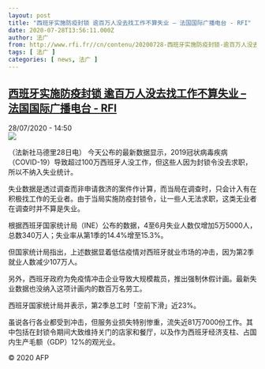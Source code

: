 ```yaml
---
layout: post
title: "西班牙实施防疫封锁 逾百万人没去找工作不算失业 – 法国国际广播电台 - RFI"
date: 2020-07-28T13:56:11.000Z
author: 法广
from: http://www.rfi.fr//cn/contenu/20200728-西班牙实施防疫封锁-逾百万人没去找工作不算失业
tags: [ 法广 ]
categories: [ news, 法广 ]
---
```

<!--1595944571000-->
[西班牙实施防疫封锁 逾百万人没去找工作不算失业 – 法国国际广播电台 - RFI](http://www.rfi.fr//cn/contenu/20200728-%E8%A5%BF%E7%8F%AD%E7%89%99%E5%AE%9E%E6%96%BD%E9%98%B2%E7%96%AB%E5%B0%81%E9%94%81-%E9%80%BE%E7%99%BE%E4%B8%87%E4%BA%BA%E6%B2%A1%E5%8E%BB%E6%89%BE%E5%B7%A5%E4%BD%9C%E4%B8%8D%E7%AE%97%E5%A4%B1%E4%B8%9A)
------

<div>
<div>28/07/2020 - 14:50</div><img src="https://s.rfi.fr/media/display/8178fe18-d0d2-11ea-b856-005056bf87d6/w:310/p:16x9/int0015b.200728205001.jpg"><div class="t-content__body u-clearfix"><div class="m-interstitial"></div><p>（法新社马德里28日电）    今天公布的最新数据显示，2019冠状病毒疾病（COVID-19）导致超过100万西班牙人没工作，但这些人因为封锁令没去求职，所以不纳入失业统计。</p><p>    失业数据是透过调查而非申请救济的案件作计算，而当局在调查时，只会计入有在积极找工作的无业者。由于当局实施防疫封锁令，让一些人无法求职，这类无业者在调查时并不算是失业。</p><p>    根据西班牙国家统计局（INE）公布的数据，4至6月失业人数仅增加5万5000人，总数340万人；失业率从第1季的14.4%增至15.3%。</p><p>    但国家统计局指出，上述数据显着低估疫情对西班牙就业市场的冲击，因为第2季就业人数减少107万人。</p><p>    另外，西班牙政府为免疫情冲击企业导致大规模裁员，推出强制休假计画。最新失业数据也没纳入这项计画内的数百万名劳工。</p><p>    西班牙国家统计局并表示，第2季总工时「空前下滑」近23%。</p><p>    虽说各行各业都受到冲击，但服务业损失特别惨重，流失近81万7000份工作。其中包括在封锁令期间大致维持关门的店家和餐厅，以及作为西班牙经济支柱、占国内生产毛额（GDP）12%的观光业。</p><p class="t-copyright">© 2020 AFP</p>        </div>
</div>
